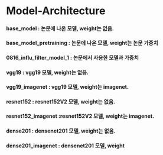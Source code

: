 # Model-Architecture

#### base_model : 논문에 나온 모델, weight는 없음.
#### base_model_pretraining : 논문에 나온 모델, weight는 논문 가중치
#### 0816_influ_filter_model_1 : 논문에서 사용한 모델과 가중치
#### vgg19 : vgg19 모델, weight는 없음.
#### vgg19_imagenet : vgg19 모델, weight는 imagenet.
#### resnet152 : resnet152V2 모델, weight는 없음.
#### resnet152_imagenet :resnet152V2 모델, weight는 imagenet.
#### dense201 : densenet201 모델, weight는 없음.
#### dense201_imagenet : densenet201 모델, weight
